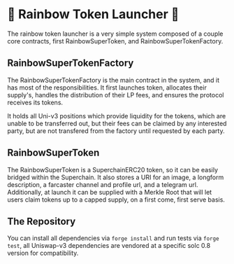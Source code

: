 # 🌈 Rainbow Token Launcher 🌈

The rainbow token launcher is a very simple system composed of a couple core contracts, first RainbowSuperToken, and RainbowSuperTokenFactory.

## RainbowSuperTokenFactory

The RainbowSuperTokenFactory is the main contract in the system, and it has most of the responsibilities. It first launches token, allocates their supply's, handles the distribution of their LP fees, and ensures the protocol receives its tokens.

It holds all Uni-v3 positions which provide liquidity for the tokens, which are unable to be transferred out, but their fees can be claimed by any interested party, but are not transfered from the factory until requested by each party.

## RainbowSuperToken

The RainbowSuperToken is a SuperchainERC20 token, so it can be easily bridged within the Superchain. It also stores a URI for an image, a longform description, a farcaster channel and profile url, and a telegram url. Additionally, at launch it can be supplied with a Merkle Root that will let users claim tokens up to a capped supply, on a first come, first serve basis. 

## The Repository

You can install all dependencies via `forge install` and run tests via `forge test`, all Uniswap-v3 dependencies are vendored at a specific solc 0.8 version for compatibility.
